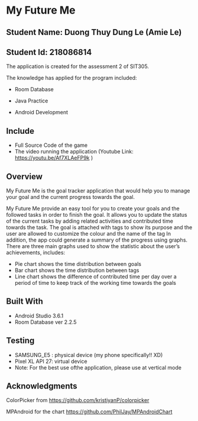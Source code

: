 # My Future Me

## Student Name: Duong Thuy Dung Le (Amie Le)

## Student Id: 218086814


The application is created for the assessment 2 of SIT305.

The knowledge has applied for the program included:
- Room Database 

- Java Practice

- Android Development

## Include
* Full Source Code of the game
* The video running the application (Youtube Link: https://youtu.be/Af7XLAeFP9k )

## Overview
My Future Me is the goal tracker application that would help you to manage your goal and the current progress towards the goal.

My Future Me provide an easy tool for you to create your goals and the followed tasks in order to finish the goal. It allows you to update the status of the current tasks by adding related activities and contributed time towards the task. The goal is attached with tags to show its purpose and the user are allowed to customize the colour and the name of the tag 
In addition, the app could generate a summary of the progress using graphs. There are three main graphs used to show the statistic about the user’s achievements, includes:
-	Pie chart shows the time distribution between goals
-	Bar chart shows the time distribution between tags
-	Line chart shows the difference of contributed time per day over a period of time to keep track of the working time towards the goals


## Built With
* Android Studio 3.6.1
* Room Database ver 2.2.5

## Testing
* SAMSUNG_E5 : physical device (my phone specifically!! XD)
* Pixel XL API 27: virtual device 
* Note: For the best use ofthe application, please use at vertical mode

## Acknowledgments
ColorPicker from https://github.com/kristiyanP/colorpicker

MPAndroid for the chart https://github.com/PhilJay/MPAndroidChart

